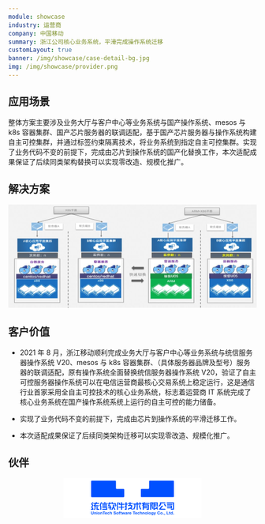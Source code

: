 ```yaml
---
module: showcase
industry: 运营商
company: 中国移动
summary: 浙江公司核心业务系统，平滑完成操作系统迁移
customLayout: true
banner: /img/showcase/case-detail-bg.jpg
img: /img/showcase/provider.png
---
```


<div class="markdown">

## 应用场景

整体方案主要涉及业务大厅与客户中心等业务系统与国产操作系统、mesos 与 k8s 容器集群、国产芯片服务器的联调适配，基于国产芯片服务器与操作系统构建自主可控集群，并通过标签约束隔离技术，将业务系统到指定自主可控集群。实现了业务代码不变的前提下，完成由芯片到操作系统的国产化替换工作，本次适配成果保证了后续同类架构替换可以实现零改造、规模化推广。

## 解决方案

<div align="center"><img src="./p3.jpg"/></div>

## 客户价值

- 2021 年 8 月，浙江移动顺利完成业务大厅与客户中心等业务系统与统信服务器操作系统 V20、mesos 与 k8s 容器集群、（具体服务器品牌及型号）服务器的联调适配，原有操作系统全面替换统信服务器操作系统 V20，验证了自主可控服务器操作系统可以在电信运营商最核心交易系统上稳定运行，这是通信行业首家采用全自主可控技术的核心业务系统，标志着运营商 IT 系统完成了核心业务系统在国产操作系统系统上运行的自主可控的能力储备。

- 实现了业务代码不变的前提下，完成由芯片到操作系统的平滑迁移工作。

- 本次适配成果保证了后续同类架构迁移可以实现零改造、规模化推广。

## 伙伴

<div align="center"><img src="./tongxin.png"/></div>

</div>
